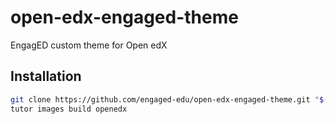 # open-edx-engaged-theme
EngagED custom theme for Open edX

## Installation

```bash
git clone https://github.com/engaged-edu/open-edx-engaged-theme.git "$(tutor config printroot)/env/build/openedx/themes/"
tutor images build openedx
```